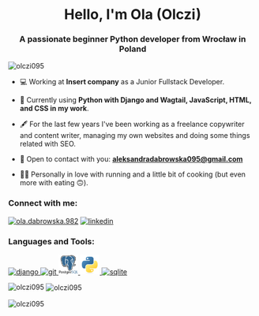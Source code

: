 <h1 align="center">Hello, I'm Ola (Olczi)</h1>
<h3 align="center">A passionate beginner Python developer from Wrocław in Poland</h3>

<p align="left"> <img src="https://komarev.com/ghpvc/?username=olczi095&label=Profile%20views&color=0e75b6&style=flat" alt="olczi095" /> </p>

- 💻 Working at **Insert company** as a Junior Fullstack Developer. 

- 🥷 Currently using **Python with Django and Wagtail, JavaScript, HTML, and CSS in my work**.

- 🖋️ For the last few years I've been working as a freelance copywriter and content writer, managing my own websites and doing some things related with SEO.

- 📩 Open to contact with you: **aleksandradabrowska095@gmail.com**

- 🏃‍♀️ Personally in love with running and a little bit of cooking (but even more with eating 🙃).

<h3 align="left">Connect with me:</h3>
<p align="left">
<a href="https://fb.com/ola.dabrowska.982" target="blank"><img align="center" src="https://raw.githubusercontent.com/rahuldkjain/github-profile-readme-generator/master/src/images/icons/Social/facebook.svg" alt="ola.dabrowska.982" height="30" width="40" /></a>
<a href="https://pl.linkedin.com/in/aleksandra-dabrowska-developer/pl" target="blank"><img align="center" src="https://raw.githubusercontent.com/rahuldkjain/github-profile-readme-generator/master/src/images/icons/Social/instagram.svg" alt="linkedin" height="30" width="40" /></a>
</p>

<h3 align="left">Languages and Tools:</h3>
<p align="left"> <a href="https://www.djangoproject.com/" target="_blank" rel="noreferrer"> <img src="https://cdn.worldvectorlogo.com/logos/django.svg" alt="django" width="40" height="40"/> </a> <a href="https://git-scm.com/" target="_blank" rel="noreferrer"> <img src="https://www.vectorlogo.zone/logos/git-scm/git-scm-icon.svg" alt="git" width="40" height="40"/> </a> <a href="https://www.postgresql.org" target="_blank" rel="noreferrer"> <img src="https://raw.githubusercontent.com/devicons/devicon/master/icons/postgresql/postgresql-original-wordmark.svg" alt="postgresql" width="40" height="40"/> </a> <a href="https://www.python.org" target="_blank" rel="noreferrer"> <img src="https://raw.githubusercontent.com/devicons/devicon/master/icons/python/python-original.svg" alt="python" width="40" height="40"/> </a> <a href="https://www.sqlite.org/" target="_blank" rel="noreferrer"> <img src="https://www.vectorlogo.zone/logos/sqlite/sqlite-icon.svg" alt="sqlite" width="40" height="40"/> </a> </p>

<p><img align="left" src="https://github-readme-stats.vercel.app/api/top-langs?username=olczi095&show_icons=true&locale=en&layout=compact" alt="olczi095" /></p>

<p>&nbsp;<img align="center" src="https://github-readme-stats.vercel.app/api?username=olczi095&show_icons=true&locale=en" alt="olczi095" /></p>

<p><img align="center" src="https://github-readme-streak-stats.herokuapp.com/?user=olczi095&" alt="olczi095" /></p>
